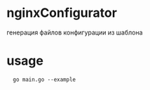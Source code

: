 # nginxConfigurator
генерация файлов конфигурации из шаблона


# usage

```
  go main.go --example
```
